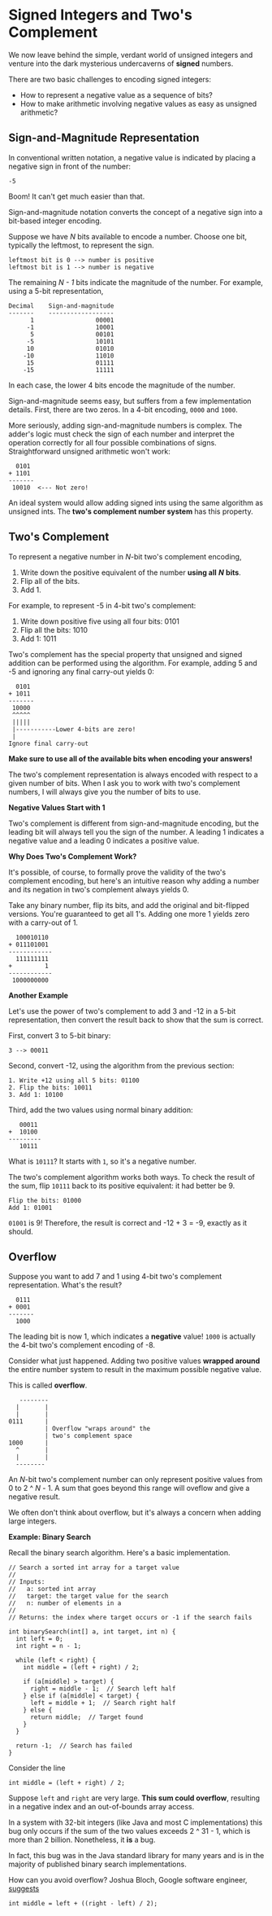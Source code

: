 # Signed Integers and Two's Complement

We now leave behind the simple, verdant world of unsigned integers and venture into the dark mysterious undercaverns of **signed** numbers.

There are two basic challenges to encoding signed integers:
  - How to represent a negative value as a sequence of bits?
  - How to make arithmetic involving negative values as easy as unsigned arithmetic?

## Sign-and-Magnitude Representation

In conventional written notation, a negative value is indicated by placing a negative sign in front of the number:

```
-5
```

Boom! It can't get much easier than that.

Sign-and-magnitude notation converts the concept of a negative sign into a bit-based integer encoding.

Suppose we have *N* bits available to encode a number. Choose one bit, typically the leftmost, to represent the sign.

```
leftmost bit is 0 --> number is positive
leftmost bit is 1 --> number is negative
```

The remaining *N - 1* bits indicate the magnitude of the number. For example, using a 5-bit representation,

```
Decimal    Sign-and-magnitude
-------    ------------------
      1                 00001
     -1                 10001
      5                 00101
     -5                 10101
     10                 01010 
    -10                 11010 
     15                 01111
    -15                 11111
```

In each case, the lower 4 bits encode the magnitude of the number.

Sign-and-magnitude seems easy, but suffers from a few implementation details. First, there are two zeros. In a 4-bit encoding, `0000` and `1000`.

More seriously, adding sign-and-magnitude numbers is complex. The adder's logic must check the sign of each number and interpret the operation correctly for all four possible combinations of signs. Straightforward unsigned arithmetic won't work:

```
  0101
+ 1101
-------
 10010  <--- Not zero!
```

An ideal system would allow adding signed ints using the same algorithm as unsigned ints. The **two's complement number system** has this property.

## Two's Complement

To represent a negative number in *N*-bit two's complement encoding,

  1. Write down the positive equivalent of the number **using all** ***N*** **bits**.
  2. Flip all of the bits.
  3. Add 1.

For example, to represent -5 in 4-bit two's complement:

  1. Write down positive five using all four bits: 0101
  2. Flip all the bits: 1010
  3. Add 1: 1011

Two's complement has the special property that unsigned and signed addition can be performed using the algorithm. For example, adding 5 and -5 and ignoring any final carry-out yields 0:

```
  0101
+ 1011
-------
 10000
 ^^^^^
 |||||
 |-----------Lower 4-bits are zero!
 |
Ignore final carry-out
```

**Make sure to use all of the available bits when encoding your answers!**

The two's complement representation is always encoded with respect to a given number of bits. When I ask you to work with two's complement numbers, I will always give you the number of bits to use.

**Negative Values Start with 1**

Two's complement is different from sign-and-magnitude encoding, but the leading bit will always tell you the sign of the number. A leading 1 indicates a negative value and a leading 0 indicates a positive value.


**Why Does Two's Complement Work?**

It's possible, of course, to formally prove the validity of the two's complement encoding, but here's an intuitive reason why adding a number and its negation in two's complement always yields 0.

Take any binary number, flip its bits, and add the original and bit-flipped versions. You're guaranteed to get all 1's. Adding one more 1 yields zero with a carry-out of 1.

```
  100010110
+ 011101001
------------
  111111111
+         1
------------
 1000000000
```

**Another Example**

Let's use the power of two's complement to add 3 and -12 in a 5-bit representation, then convert the result back to show that the sum is correct.

First, convert 3 to 5-bit binary:
```
3 --> 00011
```

Second, convert -12, using the algorithm from the previous section:

```
1. Write +12 using all 5 bits: 01100
2. Flip the bits: 10011
3. Add 1: 10100
```

Third, add the two values using normal binary addition:

```
   00011
+  10100
---------
   10111
```

What is `10111`? It starts with `1`, so it's a negative number.

The two's complement algorithm works both ways. To check the result of the sum, flip `10111` back to its positive equivalent: it had better be 9.

```
Flip the bits: 01000
Add 1: 01001
```

`01001` is 9! Therefore, the result is correct and -12 + 3 = -9, exactly as it should.

## Overflow

Suppose you want to add 7 and 1 using 4-bit two's complement representation. What's the result?

```
  0111
+ 0001
-------
  1000  
```

The leading bit is now 1, which indicates a **negative** value! `1000` is actually the 4-bit two's complement encoding of -8.

Consider what just happened. Adding two positive values **wrapped around** the entire number system to result in the maximum possible negative value.

This is called **overflow**.

```
   --------
  |       |
  |       |
0111      |
          | Overflow "wraps around" the
          | two's complement space
1000      |
  ^       |
  |       |
  --------        
```

An *N*-bit two's complement number can only represent positive values from 0 to 2 ^ *N* - 1. A sum that goes beyond this range will oveflow and give a negative result.

We often don't think about overflow, but it's always a concern when adding large integers.

**Example: Binary Search**

Recall the binary search algorithm. Here's a basic implementation.

```
// Search a sorted int array for a target value
//
// Inputs:
//   a: sorted int array
//   target: the target value for the search
//   n: number of elements in a
//
// Returns: the index where target occurs or -1 if the search fails

int binarySearch(int[] a, int target, int n) {
  int left = 0;
  int right = n - 1;
  
  while (left < right) {
    int middle = (left + right) / 2;
  
    if (a[middle] > target) {
      right = middle - 1;  // Search left half
    } else if (a[middle] < target) {
      left = middle + 1;  // Search right half
    } else {
      return middle;  // Target found
    }
  }
  
  return -1;  // Search has failed
}
```

Consider the line

```
int middle = (left + right) / 2;
```

Suppose `left` and `right` are very large. **This sum could overflow**, resulting in a negative index and an out-of-bounds array access.

In a system with 32-bit integers (like Java and most C implementations) this bug only occurs if the sum of the two values exceeds 2 ^ 31 - 1, which is more than 2 billion. Nonetheless, it **is** a bug.

In fact, this bug was in the Java standard library for many years and is in the majority of published binary search implementations.

How can you avoid overflow? Joshua Bloch, Google software engineer, [suggests](https://research.googleblog.com/2006/06/extra-extra-read-all-about-it-nearly.html)

```
int middle = left + ((right - left) / 2);
```

